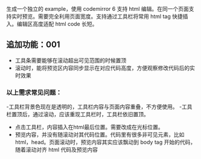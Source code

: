 生成一个独立的 example，使用 codemirror 6 支持 html 编辑。在同一个页面支持实时预览。需要完全利用页面宽度。支持通过工具栏将常用 html tag 快捷插入。编辑区高度适配 html code 长短。

## 追加功能：001
- 工具条需要能够在滚动超出可见范围的时候置顶
- 滚动时，能将预览区内容同步显示在对应代码高度，方便观察修改代码后的实时效果

### 以上需求常见问题：
-工具栏背景色现在是透明的，工具栏内容与页面内容重叠，不方便使用。
-工具栏置顶后，通过滚动，应该重现工具栏时，工具栏依旧置顶。
- 点击工具栏，内容插入在html最后位置。需要改成在光标位置。
- 预览内容，并没有随滚动对其代码位置。代码里有很多非可见元素，比如html，head。页面滚动时，预览内容其实应该飘动到 body tag 开始的代码，随着滚动对齐 html 代码及预览内容





